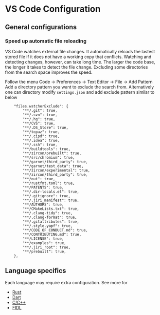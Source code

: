 # VS Code Configuration

## General configurations

### Speed up automatic file reloading
VS Code watches external file changes. It automatically reloads the lastest stored file if it does not have a working copy that conflicts. Watching and detecting changes, however, can take long time. The larger the code base, the longer it takes to detect the file change. Excluding some directories from the search space improves the speed.

Follow the menu Code -> Preferences -> Text Editor -> File -> Add Pattern
Add a directory pattern you want to exclude the search from. Alternatively one can directory modify `settings.json` and add exclude pattern similar to below

```
    "files.watcherExclude": {
        "**/.git": true,
        "**/.svn": true,
        "**/.hg": true,
        "**/CVS": true,
        "**/.DS_Store": true,
        "**/topaz": true,
        "**/.cipd": true,
        "**/.idea": true,
        "**/.ssh": true,
        "**/buildtools": true,
        "**/zircon/prebuilt": true,
        "**/src/chromium": true,
        "**/garnet/third_party": true,
        "**/garnet/test_data": true,
        "**/zircon/experimental": true,
        "**/zircon/third_party": true,
        "**/out": true,
        "**/rustfmt.toml": true,
        "**/PATENTS": true,
        "**/.dir-locals.el": true,
        "**/.gitignore": true,
        "**/.jiri_manifest": true,
        "**/AUTHORS": true,
        "**/CMakeLists.txt": true,
        "**/.clang-tidy": true,
        "**/.clang-format": true,
        "**/.gitattributes": true,
        "**/.style.yapf": true,
        "**/CODE_OF_CONDUCT.md": true,
        "**/CONTRIBUTING.md": true,
        "**/LICENSE": true,
        "**/examples": true,
        "**/.jiri_root": true,
        "**/prebuilt": true,
    },
```


## Language specifics
Each language may require extra configuration. See more for

* [Rust](/docs/development/languages/rust/editors.md#visual-studio-code)
* [Dart](/docs/development/languages/dart/ides.md#visual-studio-code)
* [C/C++](/docs/development/languages/c-cpp/editors.md#visual-studio-code)
* [FIDL](/docs/development/languages/fidl/reference/editors.md#visual-studio-code)